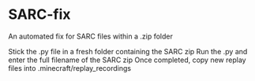 # SARC-fix
An automated fix for SARC files within a .zip folder

Stick the .py file in a fresh folder containing the SARC zip
Run the .py and enter the full filename of the SARC zip
Once completed, copy new replay files into .minecraft/replay_recordings

